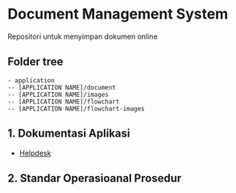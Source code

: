 # Document Management System
Repositori untuk menyimpan dokumen online
## Folder tree
```
- application
-- [APPLICATION NAME]/document
-- [APPLICATION NAME]/images
-- [APPLICATION NAME]/flowchart
-- [APPLICATION NAME]/flowchart-images
```

## 1. Dokumentasi Aplikasi
- [Helpdesk](https://github.com/bantenprov/document-management-system/blob/master/application/helpdesk/document/aplikasi-helpdesk.md)

## 2. Standar Operasioanal Prosedur
